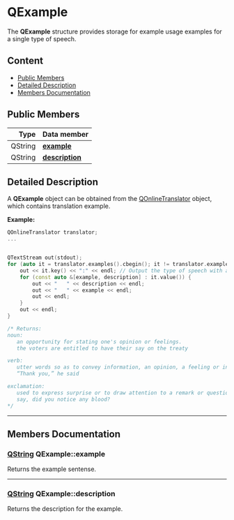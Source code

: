 # QExample

The **QExample** structure provides storage for example usage examples for a single type of speech.

## Content

- [Public Members](#public-members)
- [Detailed Description](#detailed-description)
- [Members Documentation](#members-documentation)

## Public Members

|    Type | Data member                     |
| ------: | :------------------------------ |
| QString | [**example**](#example)         |
| QString | [**description**](#description) |

## Detailed Description

A **QExample** object can be obtained from the [QOnlineTranslator](docs/QOnlineTranslator.md "Class documentation") object, which contains translation example.

**Example:**

```cpp
QOnlineTranslator translator;
...


QTextStream out(stdout);
for (auto it = translator.examples().cbegin(); it != translator.examples().cend(); ++it) {
    out << it.key() << ":" << endl; // Output the type of speech with a colon
    for (const auto &[example, description] : it.value()) {
        out << "   " << description << endl;
        out << "   " << example << endl;
        out << endl;
    }
    out << endl;
}

/* Returns:
noun:
   an opportunity for stating one's opinion or feelings.
   the voters are entitled to have their say on the treaty

verb:
   utter words so as to convey information, an opinion, a feeling or intention, or an instruction.
   “Thank you,” he said

exclamation:
   used to express surprise or to draw attention to a remark or question.
   say, did you notice any blood?
*/
```

---

## Members Documentation

### <a id='example'/> [QString](https://doc.qt.io/qt-5/qstring.html "Qt Documentation") QExample::example

Returns the example sentense.

---

### <a id='description'/> [QString](https://doc.qt.io/qt-5/qstring.html "Qt Documentation") QExample::description

Returns the description for the example.

